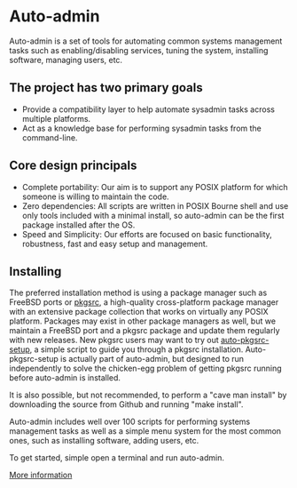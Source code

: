 Auto-admin
==========
Auto-admin is a set of tools for automating common systems management tasks
such as enabling/disabling services, tuning the system, installing software,
managing users, etc.

## The project has two primary goals

* Provide a compatibility layer to help automate sysadmin tasks across
multiple platforms.
* Act as a knowledge base for performing sysadmin tasks from the
command-line. 

## Core design principals

* Complete portability: Our aim is to support any POSIX platform for which
someone is willing to maintain the code.
* Zero dependencies: All scripts are written in POSIX Bourne shell and use
only tools included with a minimal install, so auto-admin can be the first
package installed after the OS.
* Speed and Simplicity: Our efforts are focused on basic functionality,
robustness, fast and easy setup and management.

## Installing

The preferred installation method is using a package manager such as
FreeBSD ports or [pkgsrc](https://pkgsrc.org), a high-quality
cross-platform package manager with an extensive package collection that
works on virtually any POSIX platform.  Packages may exist in other package
managers as well, but we maintain a FreeBSD port and a pkgsrc package and
update them regularly with new releases.  New pkgsrc users may want to
try out [auto-pkgsrc-setup](https://github.com/outpaddling/auto-admin/blob/master/User-scripts/auto-pkgsrc-setup), a simple script
to guide you through a pkgsrc installation.  Auto-pkgsrc-setup is actually
part of auto-admin, but designed to run independently to solve the chicken-egg
problem of getting pkgsrc running before auto-admin is installed.

It is also possible, but not recommended, to perform a "cave man install"
by downloading the source from Github and running "make install".

Auto-admin includes well over 100 scripts for performing systems management
tasks as well as a simple menu system for the most common ones, such as
installing software, adding users, etc.

To get started, simple open a terminal and run auto-admin.

[More information](https://acadix.biz/auto-admin.php)
